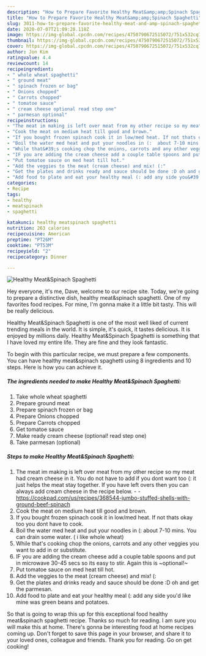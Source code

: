 ```yaml
---
description: "How to Prepare Favorite Healthy Meat&amp;amp;Spinach Spaghetti"
title: "How to Prepare Favorite Healthy Meat&amp;amp;Spinach Spaghetti"
slug: 3011-how-to-prepare-favorite-healthy-meat-and-amp-spinach-spaghetti
date: 2020-07-07T21:09:28.118Z
image: https://img-global.cpcdn.com/recipes/4750790672515072/751x532cq70/healthy-meatspinach-spaghetti-recipe-main-photo.jpg
thumbnail: https://img-global.cpcdn.com/recipes/4750790672515072/751x532cq70/healthy-meatspinach-spaghetti-recipe-main-photo.jpg
cover: https://img-global.cpcdn.com/recipes/4750790672515072/751x532cq70/healthy-meatspinach-spaghetti-recipe-main-photo.jpg
author: Jon Kim
ratingvalue: 4.4
reviewcount: 14
recipeingredient:
- " whole wheat spaghetti"
- " ground meat"
- " spinach frozen or bag"
- " Onions chopped"
- " Carrots chopped"
- " tomatoe sauce"
- " cream cheese optional read step one"
- " parmesan optional"
recipeinstructions:
- "The meat im making is left over meat from my other recipe so my meat had cream cheese in it. You do not have to add if you dont want too (: it just helps the meat stay together. If you have left overs then you can always add cream cheese in the recipe below.  https://cookpad.com/us/recipes/368544-jumbo-stuffed-shells-with-ground-beef-spinach"
- "Cook the meat on medium heat till good and brown."
- "If you bought frozen spinach cook it in low/med heat. If not thats okay too you dont have to cook."
- "Boil the water med heat and put your noodles in (:  about 7-10 mins. You can drain some water. ( i like whole wheat)"
- "While that&#39;s cooking chop the onions, carrots and any other veggies you want to add in or substitute."
- "IF you are adding the cream cheese add a couple table spoons and put in microwave 30-45 secs so its easy to stir. Again this is ~optional!~"
- "Put tomatoe sauce on med heat till hot."
- "Add the veggies to the meat (cream cheese) and mix! (:"
- "Get the plates and drinks ready and sauce should be done :D oh and get the parmesan."
- "Add food to plate and eat your healthy meal (: add any side you&#39;d like mine was green beans and potatoes."
categories:
- Recipe
tags:
- healthy
- meatspinach
- spaghetti

katakunci: healthy meatspinach spaghetti 
nutrition: 263 calories
recipecuisine: American
preptime: "PT26M"
cooktime: "PT53M"
recipeyield: "2"
recipecategory: Dinner

---
```



![Healthy Meat&amp;Spinach Spaghetti](https://img-global.cpcdn.com/recipes/4750790672515072/751x532cq70/healthy-meatspinach-spaghetti-recipe-main-photo.jpg)

Hey everyone, it's me, Dave, welcome to our recipe site. Today, we're going to prepare a distinctive dish, healthy meat&amp;spinach spaghetti. One of my favorites food recipes. For mine, I'm gonna make it a little bit tasty. This will be really delicious.

Healthy Meat&amp;Spinach Spaghetti is one of the most well liked of current trending meals in the world. It is simple, it's quick, it tastes delicious. It is enjoyed by millions daily. Healthy Meat&amp;Spinach Spaghetti is something that I have loved my entire life. They are fine and they look fantastic.




To begin with this particular recipe, we must prepare a few components. You can have healthy meat&amp;spinach spaghetti using 8 ingredients and 10 steps. Here is how you can achieve it.

<!--inarticleads1-->

##### The ingredients needed to make Healthy Meat&amp;Spinach Spaghetti:

1. Take  whole wheat spaghetti
1. Prepare  ground meat
1. Prepare  spinach frozen or bag
1. Prepare  Onions chopped
1. Prepare  Carrots chopped
1. Get  tomatoe sauce
1. Make ready  cream cheese (optional! read step one)
1. Take  parmesan (optional)




<!--inarticleads2-->

##### Steps to make Healthy Meat&amp;Spinach Spaghetti:

1. The meat im making is left over meat from my other recipe so my meat had cream cheese in it. You do not have to add if you dont want too (: it just helps the meat stay together. If you have left overs then you can always add cream cheese in the recipe below. -  - https://cookpad.com/us/recipes/368544-jumbo-stuffed-shells-with-ground-beef-spinach
1. Cook the meat on medium heat till good and brown.
1. If you bought frozen spinach cook it in low/med heat. If not thats okay too you dont have to cook.
1. Boil the water med heat and put your noodles in (:  about 7-10 mins. You can drain some water. ( i like whole wheat)
1. While that&#39;s cooking chop the onions, carrots and any other veggies you want to add in or substitute.
1. IF you are adding the cream cheese add a couple table spoons and put in microwave 30-45 secs so its easy to stir. Again this is ~optional!~
1. Put tomatoe sauce on med heat till hot.
1. Add the veggies to the meat (cream cheese) and mix! (:
1. Get the plates and drinks ready and sauce should be done :D oh and get the parmesan.
1. Add food to plate and eat your healthy meal (: add any side you&#39;d like mine was green beans and potatoes.




So that is going to wrap this up for this exceptional food healthy meat&amp;spinach spaghetti recipe. Thanks so much for reading. I am sure you will make this at home. There's gonna be interesting food at home recipes coming up. Don't forget to save this page in your browser, and share it to your loved ones, colleague and friends. Thank you for reading. Go on get cooking!
